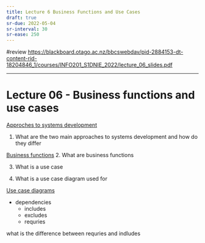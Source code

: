 ```yaml
---
title: Lecture 6 Business Functions and Use Cases
draft: true
sr-due: 2022-05-04
sr-interval: 30
sr-ease: 250
---
```


#review 
https://blackboard.otago.ac.nz/bbcswebdav/pid-2884153-dt-content-rid-18204846_1/courses/INFO201_S1DNIE_2022/lecture_06_slides.pdf

----
# Lecture 06 - Business functions and use cases
[Approches to systems development](out/notes/approches-to-systems-development.md)
1. What are the two main approaches to systems development and how do they differ

[Business functions](out/notes/business-functions.md)
2. What are business functions

3. What is a use case

4. What is a use case diagram used for

[Use case diagrams](out/notes/use-case-diagrams.md)


- dependencies
	- includes
	- excludes
	- requries

what is the difference between requries and indludes
